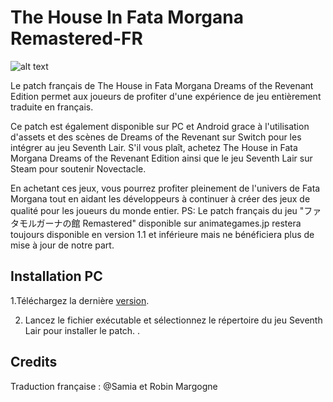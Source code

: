 # The House In Fata Morgana Remastered-FR
![alt text](https://raw.githubusercontent.com/MysticHaze157/fata-morgana-remastered-french/main/Accueil.jpg)

Le patch français de The House in Fata Morgana Dreams of the Revenant Edition permet aux joueurs de profiter d'une expérience de jeu entièrement traduite en français.

Ce patch est également disponible sur PC et Android grace à l'utilisation d'assets et des scènes de Dreams of the Revenant sur Switch pour les intégrer au jeu Seventh Lair.
S'il vous plaît, achetez The House in Fata Morgana Dreams of the Revenant Edition ainsi que le jeu Seventh Lair sur Steam pour soutenir Novectacle.

En achetant ces jeux, vous pourrez profiter pleinement de l'univers de Fata Morgana tout en aidant les développeurs à continuer à créer des jeux de qualité pour les joueurs du monde entier.
PS: Le patch français du jeu "ファタモルガーナの館 Remastered" disponible sur animategames.jp restera toujours disponible en version 1.1 et inférieure mais ne bénéficiera plus de mise à jour de notre part.

## Installation PC
1.Téléchargez la dernière [version](https://github.com/MysticHaze157/fata-morgana-remastered-french/releases).

2. Lancez le fichier exécutable et sélectionnez le répertoire du jeu Seventh Lair pour installer le patch. .

## Credits

Traduction française : @Samia et Robin Margogne
